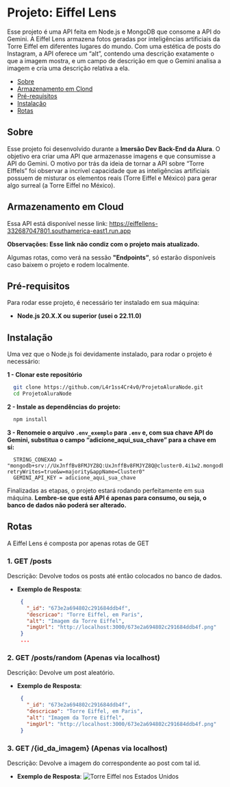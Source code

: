
# Projeto: Eiffel Lens

Esse projeto é uma API feita em Node.js e MongoDB que consome a API do Gemini. A Eiffel Lens armazena fotos geradas por inteligências artificiais da Torre Eiffel em diferentes lugares do mundo. Com uma estética de posts do Instagram, a API oferece um “alt”, contendo uma descrição exatamente o que a imagem mostra, e um campo de descrição em que o Gemini analisa a imagem e cria uma descrição relativa a ela.

- [Sobre](#Sobre)
- [Armazenamento em Clond](#Armazenamento-em-Cloud)
- [Pré-requisitos](#Pré-requisitos)
- [Instalação](#Instalação)
- [Rotas](#Rotas)


## Sobre

Esse projeto foi desenvolvido durante a **Imersão Dev Back-End da Alura**. O objetivo era criar uma API que armazenasse imagens e que consumisse a API do Gemini. O motivo por trás da ideia de tornar a API sobre “Torre EIffels” foi observar a incrível capacidade que as inteligências artificiais possuem de misturar os elementos reais (Torre Eiffel e México) para gerar algo surreal (a Torre Eiffel no México). 


## Armazenamento em Cloud

Essa API está disponível nesse link: https://eiffellens-332687047801.southamerica-east1.run.app

**Observações: Esse link não condiz com o projeto mais atualizado.** 

Algumas rotas, como verá na sessão **"Endpoints”**, só estarão disponíveis caso baixem o projeto e rodem localmente.

## Pré-requisitos

Para rodar esse projeto, é necessário ter instalado em sua máquina:
- **Node.js 20.X.X ou superior (usei o 22.11.0)**
## Instalação

Uma vez que o Node.js foi devidamente instalado, para rodar o projeto é necessário:

 **1 - Clonar este repositório**
```bash
  git clone https://github.com/L4r1ss4Cr4v0/ProjetoAluraNode.git
  cd ProjetoAluraNode
```

 **2 - Instale as dependências do projeto:**
 
```bash
  npm install
```

 **3 - Renomeie o arquivo `.env_exemplo` para `.env` e, com sua chave API do Gemini, substitua o campo “adicione_aqui_sua_chave” para a chave em sí:**

```env
  STRING_CONEXAO = "mongodb+srv://UxJnffBv8FMJYZ8Q:UxJnffBv8FMJYZ8Q@cluster0.4i1w2.mongodb.net/?retryWrites=true&w=majority&appName=Cluster0"
  GEMINI_API_KEY = adicione_aqui_sua_chave
```

Finalizadas as etapas, o projeto estará rodando perfeitamente em sua máquina. **Lembre-se que está API é apenas para consumo, ou seja, o banco de dados não poderá ser alterado.**
    
## Rotas

A Eiffel Lens é composta por apenas rotas de GET

### 1. **GET /posts**
Descrição: Devolve todos os posts até então colocados no banco de dados.

   - **Exemplo de Resposta**:
     ```json
      {
        "_id": "673e2a694802c291684ddb4f",
        "descricao": "Torre Eiffel, em Paris",
        "alt": "Imagem da Torre Eiffel",
        "imgUrl": "http://localhost:3000/673e2a694802c291684ddb4f.png"
      }
      ...
      ```

### 2. **GET /posts/random (Apenas via localhost)**
Descrição: Devolve um post aleatório.

   - **Exemplo de Resposta**:
     ```json
      {
        "_id": "673e2a694802c291684ddb4f",
        "descricao": "Torre Eiffel, em Paris",
        "alt": "Imagem da Torre Eiffel",
        "imgUrl": "http://localhost:3000/673e2a694802c291684ddb4f.png"
      }
     ```

### 3. **GET /{id_da_imagem} (Apenas via localhost)**
Descrição: Devolve a imagem do correspondente ao post com tal id.
    
   - **Exemplo de Resposta**:
   ![Torre Eiffel nos Estados Unidos](./uploads/6746433525dc93dc668b1ed8.png)

   
